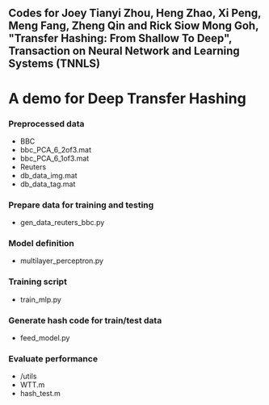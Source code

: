 ## Codes for Joey Tianyi Zhou, Heng Zhao, Xi Peng, Meng Fang, Zheng Qin and Rick Siow Mong Goh, "Transfer Hashing: From Shallow To Deep", Transaction on Neural Network and Learning Systems (TNNLS)

# A demo for Deep Transfer Hashing #
  
### Preprocessed data ###
- BBC
 - bbc_PCA_6_2of3.mat
 - bbc_PCA_6_1of3.mat
- Reuters
 - db_data_img.mat
 - db_data_tag.mat
### Prepare data for training and testing ###
* gen_data_reuters_bbc.py
### Model definition ###
* multilayer_perceptron.py
### Training script ###
* train_mlp.py
### Generate hash code for train/test data ###
* feed_model.py
### Evaluate performance ###
* /utils
* WTT.m
* hash_test.m
